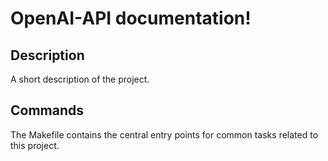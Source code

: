 # OpenAI-API documentation!

## Description

A short description of the project.

## Commands

The Makefile contains the central entry points for common tasks related to this project.

